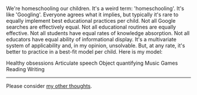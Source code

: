 <link href="../css/dark_theme.css" rel="stylesheet" />

We're homeschooling our children. It's a weird term: 'homeschooling'. It's like 'Googling'. Everyone agrees what it implies, but typically it's rare to equally implement best educational practices per child. Not all Google searches are effectively equal. Not all educational routines are equally effective. Not all students have equal rates of knowledge absorption. Not all educators have equal ability of informational display. It's a multivariate system of applicability and, in my opinion, unsolvable. But, at any rate, it's better to practice in a best-fit model per child. Here is my model:

Healthy obsessions
Articulate speech
Object quantifying
Music
Games
Reading
Writing
___

Please consider [my other thoughts](./README.md).

